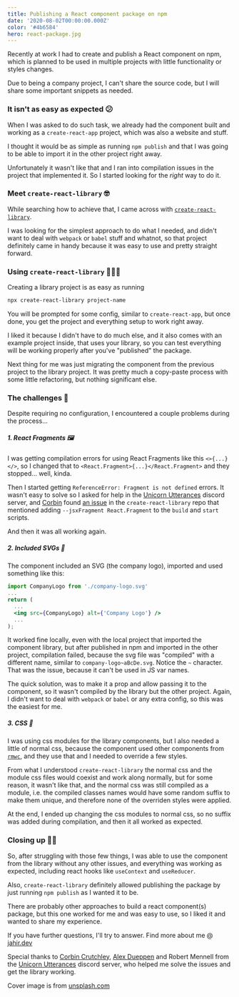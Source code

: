 ```yaml
---
title: Publishing a React component package on npm
date: '2020-08-02T00:00:00.000Z'
color: '#4b6584'
hero: react-package.jpg
---
```


Recently at work I had to create and publish a React component on npm, which is planned to be used in multiple projects with little functionality or styles changes.

Due to being a company project, I can't share the source code, but I will share some important snippets as needed.

### It isn't as easy as expected 😕

When I was asked to do such task, we already had the component built and working as a `create-react-app` project, which was also a website and stuff.

I thought it would be as simple as running `npm publish` and that I was going to be able to import it in the other project right away.

Unfortunately it wasn't like that and I ran into compilation issues in the project that implemented it. So I started looking for the _right_ way to do it.

### Meet `create-react-library` 🤓

While searching how to achieve that, I came across with [`create-react-library`](https://github.com/transitive-bullshit/create-react-library).

I was looking for the simplest approach to do what I needed, and didn't want to deal with `webpack` or `babel` stuff and whatnot, so that project definitely came in handy because it was easy to use and pretty straight forward.

### Using `create-react-library` 👨🏼‍💻

Creating a library project is as easy as running
```bash
npx create-react-library project-name
```

You will be prompted for some config, similar to `create-react-app`, but once done, you get the project and everything setup to work right away.

I liked it because I didn't have to do much else, and it also comes with an example project inside, that uses your library, so you can test everything will be working properly after you've "published" the package.

Next thing for me was just migrating the component from the previous project to the library project. It was pretty much a copy-paste process with some little refactoring, but nothing significant else.

### The challenges 😬

Despite requiring no configuration, I encountered a couple problems during the process...

##### 1. React Fragments 🖼

I was getting compilation errors for using React Fragments like this `<>{...}</>`, so I changed that to `<React.Fragment>{...}</React.Fragment>` and they stopped... well, kinda.

Then I started getting `ReferenceError: Fragment is not defined` errors. It wasn't easy to solve so I asked for help in the [Unicorn Utterances](https://discord.gg/FMcvc6T) discord server, and [Corbin](http://crutchcorn.dev/) found [an issue](https://github.com/transitive-bullshit/create-react-library/issues/243#issuecomment-653525598) in the `create-react-library` repo that mentioned adding `--jsxFragment React.Fragment` to the `build` and `start` scripts.

And then it was all working again.

##### 2. Included SVGs 📐

The component included an SVG (the company logo), imported and used something like this:
```jsx
import CompanyLogo from './company-logo.svg'
...
return (
  ...
  <img src={CompanyLogo} alt={'Company Logo'} />
  ...
);
```

It worked fine locally, even with the local project that imported the component library, but after published in npm and imported in the other project, compilation failed, because the svg file was "compiled" with a different name, similar to `company-logo~aBcDe.svg`. Notice the `~` character. That was the issue, because it can't be used in JS var names.

The quick solution, was to make it a prop and allow passing it to the component, so it wasn't compiled by the library but the other project. Again, I didn't want to deal with `webpack` or `babel` or any extra config, so this was the easiest for me.

##### 3. CSS 🎨

I was using css modules for the library components, but I also needed a little of normal css, because the component used other components from [`rmwc`](rmwc.io), and they use that and I needed to override a few styles.

From what I understood `create-react-library` the normal css and the module css files would coexist and work along normally, but for some reason, it wasn't like that, and the normal css was still compiled as a module, i.e. the compiled classes names would have some random suffix to make them unique, and therefore none of the overriden styles were applied.

At the end, I ended up changing the css modules to normal css, so no suffix was added during compilation, and then it all worked as expected.

### Closing up 👋🏼

So, after struggling with those few things, I was able to use the component from the library without any other issues, and everything was working as expected, including react hooks like `useContext` and `useReducer`.

Also, `create-react-library` definitely allowed publishing the package by just running `npm publish` as I wanted it to be.

There are probably other approaches to build a react component(s) package, but this one worked for me and was easy to use, so I liked it and wanted to share my experience.

If you have further questions, I'll try to answer.
Find more about me @ [jahir.dev](https://jahir.dev)

Special thanks to [Corbin Crutchley](http://crutchcorn.dev/), [Alex Dueppen](https://ajd.sh/) and Robert Mennell from the [Unicorn Utterances](https://discord.gg/FMcvc6T) discord server, who helped me solve the issues and get the library working.

Cover image is from [unsplash.com](https://unsplash.com/photos/FkjaN-7gWC0)
